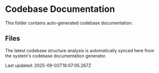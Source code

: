 # Codebase Documentation

This folder contains auto-generated codebase documentation.

## Files

The latest codebase structure analysis is automatically synced here from the system's codebase documentation generator.

Last updated: 2025-09-03T16:07:05.267Z
